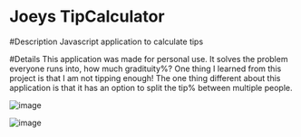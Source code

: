 # Joeys TipCalculator

#Description
Javascript application to calculate tips

#Details
This application was made for personal use.
It solves the problem everyone runs into, how much gradituity%?
One thing I learned from this project is that I am not tipping enough!
The one thing different about this application is that it has an option to split the tip% between multiple people.

![image](https://user-images.githubusercontent.com/61814505/197893926-48a4d5dd-d281-4344-8252-3acf88205243.png)


![image](https://user-images.githubusercontent.com/61814505/197894446-2d28c047-d265-4a5a-bfa3-3737b98d88f0.png)
